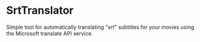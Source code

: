 # SrtTranslator
Simple tool for automatically translating "srt" subtitles for your movies using the Microsoft translate API service.
